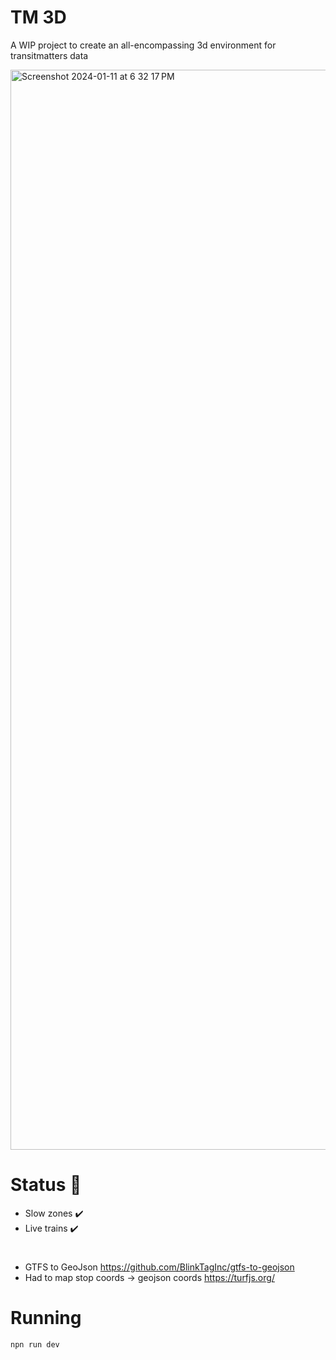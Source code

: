 # TM 3D
A WIP project to create an all-encompassing 3d environment for transitmatters data

<img width="1728" alt="Screenshot 2024-01-11 at 6 32 17 PM" src="https://github.com/skaplan-dev/tm-3d/assets/1361408/3d63475f-28a8-4328-94a5-89ce56096cf4">

# Status 🚧
- Slow zones ✔️
- Live trains ✔️

#
- GTFS to GeoJson https://github.com/BlinkTagInc/gtfs-to-geojson
- Had to map stop coords -> geojson coords https://turfjs.org/
# Running
`npn run dev`
